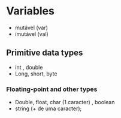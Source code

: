 # Variables
* mutável (var)
* imutável (val)

## Primitive data types
* int , double
* Long, short, byte

### Floating-point and other types
* Double, float, char (1 caracter) , boolean
* string (+ de uma caracter);
